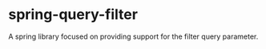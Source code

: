 # spring-query-filter
A spring library focused on providing support for the filter query parameter.

